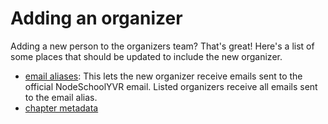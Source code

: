# Adding an organizer

Adding a new person to the organizers team? That's great! Here's a list of some places that should be updated to include the new organizer.

- [email aliases](https://github.com/nodeschool/email/blob/master/nodeschool.io/aliases.json): This lets the new organizer receive emails sent to the official NodeSchoolYVR email. Listed organizers receive all emails sent to the email alias.
- [chapter metadata](https://github.com/nodeschool/nodeschool.github.io/blob/source/chapters/vancouver.json)
